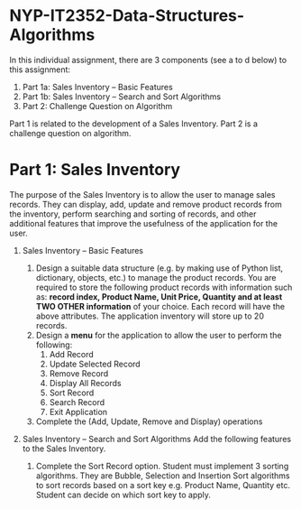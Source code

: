 # NYP-IT2352-Data-Structures-Algorithms

In this individual assignment, there are 3 components (see a to d below) to this assignment:
  1. Part 1a: Sales Inventory – Basic Features
  2. Part 1b: Sales Inventory – Search and Sort Algorithms
  3. Part 2: Challenge Question on Algorithm

Part 1 is related to the development of a Sales Inventory. Part 2 is a challenge question on algorithm.

# Part 1: Sales Inventory

The purpose of the Sales Inventory is to allow the user to manage sales records. They can display, add, update and remove product records from the inventory, perform searching and sorting of records, and other additional features that improve the usefulness of the application for the user.

1. Sales Inventory – Basic Features
    1. Design a suitable data structure (e.g. by making use of Python list, dictionary, objects, etc.) to manage the product records. You are required to store the following product records with information such as: **record index, Product Name, Unit Price, Quantity and at least TWO OTHER information** of your choice. Each record will have the above attributes. The application inventory will store up to 20 records.
    2. Design a **menu** for the application to allow the user to perform the following:
        1. Add Record
        2. Update Selected Record
        3. Remove Record
        4. Display All Records
        5. Sort Record
        6. Search Record
        7. Exit Application
      3. Complete the (Add, Update, Remove and Display) operations
      
2. Sales Inventory – Search and Sort Algorithms
Add the following features to the Sales Inventory.
    1. Complete the Sort Record option. Student must implement 3 sorting algorithms. They are Bubble, Selection and Insertion Sort algorithms to sort records based on a sort key e.g. Product Name, Quantity etc. Student can decide on which sort key to apply.
